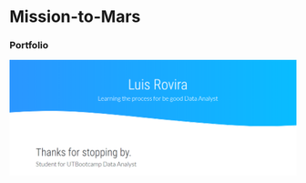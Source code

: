 # Mission-to-Mars

### Portfolio
![Portfolio](https://github.com/lrovira/Mission-to-Mars/blob/master/Portfolio.PNG)
